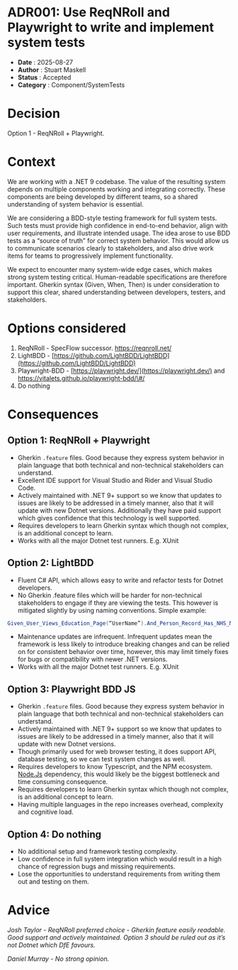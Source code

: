 # ADR001: Use ReqNRoll and Playwright to write and implement system tests

- **Date** : 2025-08-27
- **Author** : Stuart Maskell
- **Status** : Accepted
- **Category** : Component/SystemTests

# Decision

Option 1 \- ReqNRoll \+ Playwright.

# Context

We are working with a .NET 9 codebase. The value of the resulting system depends on multiple components working and integrating correctly. These components are being developed by different teams, so a shared understanding of system behavior is essential.

We are considering a BDD-style testing framework for full system tests. Such tests must provide high confidence in end-to-end behavior, align with user requirements, and illustrate intended usage. The idea arose to use BDD tests as a “source of truth” for correct system behavior. This would allow us to communicate scenarios clearly to stakeholders, and also drive work items for teams to progressively implement functionality.

We expect to encounter many system-wide edge cases, which makes strong system testing critical. Human-readable specifications are therefore important. Gherkin syntax (Given, When, Then) is under consideration to support this clear, shared understanding between developers, testers, and stakeholders.

# Options considered

1. ReqNRoll \- SpecFlow successor. https://reqnroll.net/  
2. LightBDD \- [https://github.com/LightBDD/LightBDD](https://github.com/LightBDD/LightBDD)  
3. Playwright-BDD \- [https://playwright.dev/](https://playwright.dev/) and https://vitalets.github.io/playwright-bdd/\#/  
4. Do nothing

# Consequences

## Option 1: ReqNRoll \+ Playwright

* Gherkin `.feature` files. Good because they express system behavior in plain language that both technical and non-technical stakeholders can understand.  
* Excellent IDE support for Visual Studio and Rider and Visual Studio Code.  
* Actively maintained with .NET 9+ support so we know that updates to issues are likely to be addressed in a timely manner, also that it will update with new Dotnet versions. Additionally they have paid support which gives confidence that this technology is well supported.  
* Requires developers to learn Gherkin syntax which though not complex, is an additional concept to learn.  
* Works with all the major Dotnet test runners. E.g. XUnit

## Option 2: LightBDD

* Fluent C\# API, which allows easy to write and refactor tests for Dotnet developers.  
* No Gherkin .feature files which will be harder for non-technical stakeholders to engage if they are viewing the tests. This however is mitigated slightly by using naming conventions. Simple example: 

```c#
Given_User_Views_Education_Page(“UserName”).And_Person_Record_Has_NHS_Number(“Person”).Then_User_Can_See_Latest_Attendance_Record(“UserName”)
```

* Maintenance updates are infrequent. Infrequent updates mean the framework is less likely to introduce breaking changes and can be relied on for consistent behavior over time, however, this may limit timely fixes for bugs or compatibility with newer .NET versions.  
* Works with all the major Dotnet test runners. E.g. XUnit

## Option 3: Playwright BDD JS

* Gherkin `.feature` files. Good because they express system behavior in plain language that both technical and non-technical stakeholders can understand.  
* Actively maintained with .NET 9+ support so we know that updates to issues are likely to be addressed in a timely manner, also that it will update with new Dotnet versions.  
* Though primarily used for web browser testing, it does support API, database testing, so we can test system changes as well.  
* Requires developers to know Typescript, and the NPM ecosystem. [Node.Js](http://Node.Js) dependency, this would likely be the biggest bottleneck and time consuming consequence.  
* Requires developers to learn Gherkin syntax which though not complex, is an additional concept to learn.  
* Having multiple languages in the repo increases overhead, complexity and cognitive load.

## Option 4: Do nothing

* No additional setup and framework testing complexity.  
* Low confidence in full system integration which would result in a high chance of regression bugs and missing requirements.  
* Lose the opportunities to understand requirements from writing them out and testing on them.

# Advice

*Josh Taylor \- ReqNRoll preferred choice \- Gherkin feature easily readable. Good support and actively maintained. Option 3 should be ruled out as it’s not Dotnet which DfE favours.*

*Daniel Murray \- No strong opinion.*

